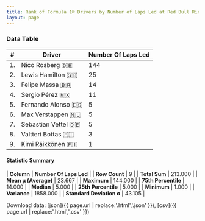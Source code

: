 ```yaml
---
title: Rank of Formula 1® Drivers by Number of Laps Led at Red Bull Ring
layout: page
---
```


<canvas id="chart" width="400" height="180"></canvas>
<script>
var data = {
    "datasets": [
        {
            "backgroundColor": [
                "#9C8E8D",
                "#9C8E8D",
                "#9C8E8D",
                "#9C8E8D",
                "#9C8E8D",
                "#9C8E8D",
                "#9C8E8D",
                "#9C8E8D",
                "#9C8E8D"
            ],
            "borderColor": [
                "#1D181E",
                "#1D181E",
                "#1D181E",
                "#1D181E",
                "#1D181E",
                "#1D181E",
                "#1D181E",
                "#1D181E",
                "#1D181E"
            ],
            "borderWidth": 1,
            "data": [
                144.0,
                25.0,
                14.0,
                11.0,
                5.0,
                5.0,
                5.0,
                3.0,
                1.0
            ],
            "label": "Number Of Laps Led"
        }
    ],
    "labels": [
        "Nico Rosberg",
        "Lewis Hamilton",
        "Felipe Massa",
        "Sergio Pérez",
        "Fernando Alonso",
        "Max Verstappen",
        "Sebastian Vettel",
        "Valtteri Bottas",
        "Kimi Räikkönen"
    ]
};
var options = {
  legend: {
    display: false
  },
  scales: {
    xAxes: [{
      ticks: {
        beginAtZero: true,
        maxRotation: 180,
        display: window.innerWidth > 800
      }
    }],
    yAxes: [{
      ticks: {
        beginAtZero: true
      }
    }]
  },
  onResize: function(chart, size) {
    chart.options.scales.xAxes[0].ticks.display = size.width > 800;
  }
};
var chart = new Chart("chart", {
    data: data,
    type: 'bar',
    options: options
});
</script>



### Data Table

| # | Driver | Number Of Laps Led |
|--|--|--|
| 1. | Nico Rosberg 🇩🇪 | 144 |
| 2. | Lewis Hamilton 🇬🇧 | 25 |
| 3. | Felipe Massa 🇧🇷 | 14 |
| 4. | Sergio Pérez 🇲🇽 | 11 |
| 5. | Fernando Alonso 🇪🇸 | 5 |
| 6. | Max Verstappen 🇳🇱 | 5 |
| 7. | Sebastian Vettel 🇩🇪 | 5 |
| 8. | Valtteri Bottas 🇫🇮 | 3 |
| 9. | Kimi Räikkönen 🇫🇮 | 1 |

#### Statistic Summary

| **Column** | **Number Of Laps Led** |
| **Row Count** | 9 |
| **Total Sum** | 213.000 |
| **Mean μ (Average)** | 23.667 |
| **Maximum** | 144.000 |
| **75th Percentile** | 14.000 |
| **Median** | 5.000 |
| **25th Percentile** | 5.000 |
| **Minimum** | 1.000 |
| **Variance** | 1858.000 |
| **Standard Deviation σ** | 43.105 |

Download data: [json]({{ page.url | replace:'.html','.json' }}), [csv]({{ page.url | replace:'.html','.csv' }})
